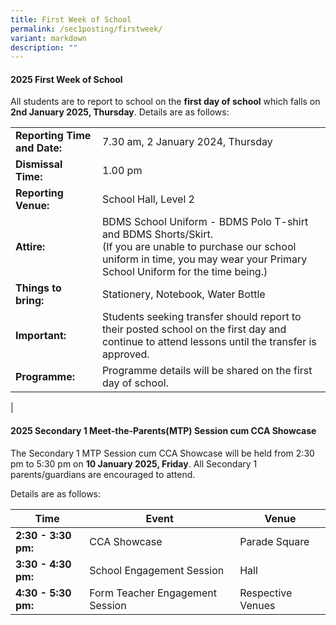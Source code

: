 ```yaml
---
title: First Week of School
permalink: /sec1posting/firstweek/
variant: markdown
description: ""
---
```

#### **2025 First Week of School**
All students are to report to school on the **first day of school** which falls on **2nd January 2025, Thursday**.
Details are as follows:



|  |  | 
| -------- | -------- | 
| **Reporting Time and Date:**     | 7.30 am, 2 January 2024, Thursday   |
| **Dismissal Time:** | 1.00 pm | 
| **Reporting Venue:** | School Hall, Level 2 | 
| **Attire:** | BDMS School Uniform - BDMS Polo T-shirt and BDMS Shorts/Skirt. <br>(If you are unable to purchase our school uniform in time, you may wear your Primary School Uniform for the time being.) | 
|**Things to bring:**   | Stationery, Notebook, Water Bottle | 
| **Important:** |Students seeking transfer should report to their posted school on the first day and continue to attend lessons until the transfer is approved.  |
| **Programme:**|Programme details will be shared on the first day of school.|
|



#### **2025 Secondary 1 Meet-the-Parents(MTP) Session cum CCA Showcase**

The Secondary 1 MTP Session cum CCA Showcase will be held from 2:30 pm to 5:30 pm on **10 January 2025, Friday**. All Secondary 1 parents/guardians are encouraged to attend. 

Details are as follows:


| Time |Event  | Venue  |  
| -------- | -------- | -------- | 
| **2:30 - 3:30 pm:**     | CCA Showcase     | Parade Square |
| **3:30 - 4:30 pm:** | School Engagement Session|Hall   |
| **4:30 - 5:30 pm:** |  Form Teacher Engagement Session | Respective Venues  |